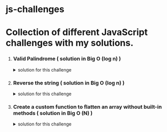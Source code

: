 
# js-challenges
# Collection of different JavaScript challenges with my solutions.


1. ### Valid Palindrome ( solution in Big O (log n) )

    <details>
    <summary>solution for this challenge</summary>
    <br>
    
    ```javascript
    function palindromeCheck( str ){
    
    	let isPalindrome = false;
    	let strLength = str.length;
    
    	for ( let i=0; i < strLength; i++){
    		console.log('i =', i , "  ", 'strLength - 1 - i =', strLength - 1 - i);
    
    		if (str[i] == str[strLength - 1 - i]){
    			isPalindrome = true;
    		}else{
    			isPalindrome = false;
    			break;
    		}
    
    		/*
    		* Once the left pointer and the right pointer reach the middle 
    		* of the current string we can break the loop. The middle of 
    		* the string can be one character if we have add number 
    		* of characters or for even number of chars if position of 
    		* the left pointer minus position of the right pointer === 1 that 
    		* means those pointers are at adjacent elements and we can break 
    		* the loop because at this point we've checked all characters
			*/
    		
    		if(i == strLength - 1 - i || strLength - 1 - i - i == 1){
    			console.log('pointers reached the middle of the string');
    			break;
    		}
    	}
    
    	return isPalindrome;
    }
    
    palindromeCheck( 'abcdcba' ) // true
    
    palindromeCheck( 'abcddcba' ) // true
    
    palindromeCheck( 'abcdfcba' ) // false
    ```
        
    </details>






2. ### Reverse the string ( solution in Big O (log n) )

    <details>
    <summary>solution for this challenge</summary>
    <br>
    
    ```javascript
    function reverse (str){

    let tempStr1 = "";
    let tempStr2 = "";
    let middleOfStr = Math.floor(str.length / 2) - 1;
    let rightPointer = middleOfStr;

    for ( let i = str.length - 1; i > middleOfStr; i--){
        console.log('i =', i , " ", 'rightPointer =', rightPointer);

        tempStr1 += str[i];

        if (-1 !== rightPointer){
            tempStr2 += str[rightPointer];
            rightPointer--;
        }
    }
    return tempStr1 + tempStr2;
    }

    reverse("abcdef");  // 'fedcba'

    reverse("javaScript");  // 'tpircSavaj'

    reverse("Hello, world!");  // '!dlrow ,olleH'
    ```
        
    </details>







3. ### Create a custom function to flatten an array without built-in methods ( solution in Big O (N) )

    <details>
    <summary>solution for this challenge</summary>
    <br>
    
    ```javascript
    function arrayCustomFlatten(arr){

        let tempArr = [];

        let iife = (function customFlattenFn (arr) {
        
                arr.forEach( (elm) => {
        
                    if ( !Array.isArray(elm) ){
                        tempArr.push(elm);
                    }else{
                        customFlattenFn(elm);            
                    }
                })
                return tempArr;
            })(arr)

        tempArr = null;
        return iife;
    }

    arrayCustomFlatten([1,2, [3,4 , [5]], [[6]] ])  // [1, 2, 3, 4, 5, 6]

    arrayCustomFlatten([ [[[9]]], [7, [[8], [[9]]]] ])  // [9, 7, 8, 9]
    ```
        
    </details>




